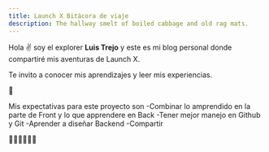 ```yaml
---
title: Launch X Bitácora de viaje
description: The hallway smelt of boiled cabbage and old rag mats.
---
```


Hola ✌️  soy el explorer **Luis Trejo** y este es mi blog personal donde compartiré mis aventuras de Launch X.

Te invito a conocer mis aprendizajes y leer mis experiencias.

🚀

Mis expectativas  para este proyecto son
-Combinar lo amprendido en la parte de Front y lo que apprendere en Back
-Tener mejor manejo en Github y Git
-Aprender a diseñar Backend
-Compartir


🚀🚀🚀🚀🚀🚀
